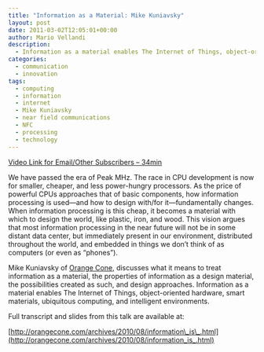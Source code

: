 ```yaml
---
title: "Information as a Material: Mike Kuniavsky"
layout: post
date: 2011-03-02T12:05:01+00:00
author: Mario Vellandi
description:
  - Information as a material enables The Internet of Things, object-oriented hardware, smart materials, ubiquitous computing, and intelligent environments.
categories:
  - communication
  - innovation
tags:
  - computing
  - information
  - internet
  - Mike Kuniavsky
  - near field communications
  - NFC
  - processing
  - technology
---
```

[Video Link for Email/Other Subscribers &#8211; 34min](http://vimeo.com/15645402)

We have passed the era of Peak MHz. The race in CPU development is now for smaller, cheaper, and less power-hungry processors. As the price of powerful CPUs approaches that of basic components, how information processing is used—and how to design with/for it—fundamentally changes. When information processing is this cheap, it becomes a material with which to design the world, like plastic, iron, and wood. This vision argues that most information processing in the near future will not be in some distant data center, but immediately present in our environment, distributed throughout the world, and embedded in things we don&#8217;t think of as computers (or even as &#8220;phones&#8221;).

Mike Kuniavsky of [Orange Cone](http://www.orangecone.com/), discusses what it means to treat information as a material, the properties of information as a design material, the possibilities created as such, and design approaches. Information as a material enables The Internet of Things, object-oriented hardware, smart materials, ubiquitous computing, and intelligent environments.

Full transcript and slides from this talk are available at:

[http://orangecone.com/archives/2010/08/information\_is\_.html](http://orangecone.com/archives/2010/08/information_is_.html)
